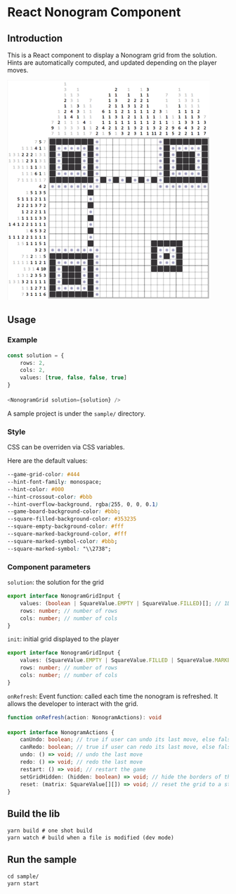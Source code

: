 # React Nonogram Component

## Introduction

This is a React component to display a Nonogram grid from the solution. Hints are automatically computed, and updated depending on the player moves.

![Nonogram](illustration.png)


## Usage

### Example

```typescript
const solution = {
    rows: 2,
    cols: 2,
    values: [true, false, false, true]
}

<NonogramGrid solution={solution} />
```

A sample project is under the `sample/` directory.

### Style

CSS can be overriden via CSS variables.

Here are the default values:
```css
--game-grid-color: #444
--hint-font-family: monospace;
--hint-color: #000
--hint-crossout-color: #bbb
--hint-overflow-background, rgba(255, 0, 0, 0.1)
--game-board-background-color: #bbb;
--square-filled-background-color: #353235
--square-empty-background-color: #fff
--square-marked-background-color, #fff
--square-marked-symbol-color: #bbb;
--square-marked-symbol: "\\2738";
```

### Component parameters
`solution`: the solution for the grid

```typescript
export interface NonogramGridInput {
    values: (boolean | SquareValue.EMPTY | SquareValue.FILLED)[]; // 1D array with all square values
    rows: number; // number of rows
    cols: number; // number of cols
}
```

`init`: initial grid displayed to the player

```typescript
export interface NonogramGridInput {
    values: (SquareValue.EMPTY | SquareValue.FILLED | SquareValue.MARKED)[]; // 1D array with all square values
    rows: number; // number of rows
    cols: number; // number of cols
}
```

`onRefresh`: Event function: called each time the nonogram is refreshed. It allows the developer to interact with the grid.

```typescript
function onRefresh(action: NonogramActions): void

export interface NonogramActions {
    canUndo: boolean; // true if user can undo its last move, else false
    canRedo: boolean; // true if user can redo its last move, else false
    undo: () => void; // undo the last move
    redo: () => void; // redo the last move
    restart: () => void; // restart the game
    setGridHidden: (hidden: boolean) => void; // hide the borders of the grid
    reset: (matrix: SquareValue[][]) => void; // reset the grid to a state
}
```


## Build the lib
```
yarn build # one shot build
yarn watch # build when a file is modified (dev mode)
```

## Run the sample
```
cd sample/
yarn start
```
